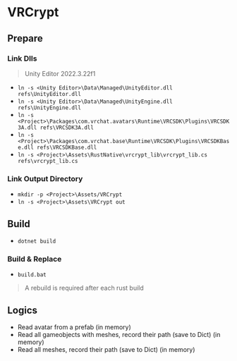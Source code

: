 # VRCrypt

## Prepare

### Link Dlls

> Unity Editor 2022.3.22f1

- `ln -s <Unity Editor>\Data\Managed\UnityEditor.dll refs\UnityEditor.dll`
- `ln -s <Unity Editor>\Data\Managed\UnityEngine.dll refs\UnityEngine.dll`
- `ln -s <Project>\Packages\com.vrchat.avatars\Runtime\VRCSDK\Plugins\VRCSDK3A.dll refs\VRCSDK3A.dll`
- `ln -s <Project>\Packages\com.vrchat.base\Runtime\VRCSDK\Plugins\VRCSDKBase.dll refs\VRCSDKBase.dll`
- `ln -s <Project>\Assets\RustNative\vrcrypt_lib\vrcrypt_lib.cs refs\vrcrypt_lib.cs`

### Link Output Directory

- `mkdir -p <Project>\Assets/VRCrypt`
- `ln -s <Project>\Assets\VRCrypt out`

## Build

- `dotnet build`

### Build & Replace

- `build.bat`

> A rebuild is required after each rust build

## Logics

- Read avatar from a prefab (in memory)
- Read all gameobjects with meshes, record their path (save to Dict) (in memory)
- Read all meshes, record their path (save to Dict) (in memory)
